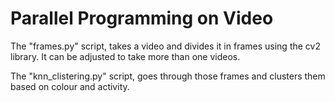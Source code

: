 # Parallel Programming on Video

The "frames.py" script, takes a video and divides it in frames using the cv2 library.
It can be adjusted to take more than one videos.

The "knn_clistering.py" script, goes through those frames and clusters them based on colour and activity.


